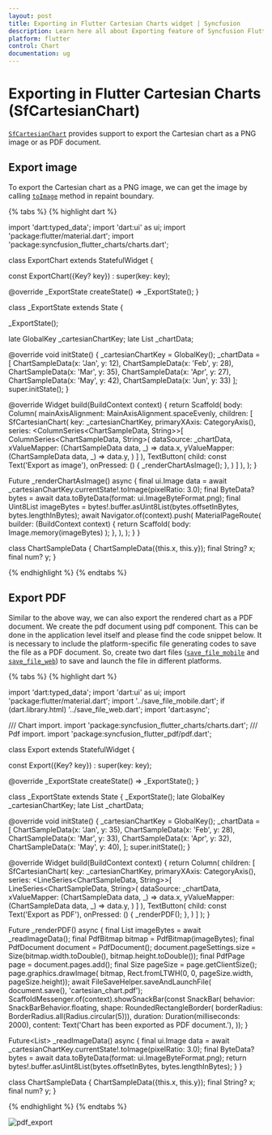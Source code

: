 ```yaml
---
layout: post
title: Exporting in Flutter Cartesian Charts widget | Syncfusion 
description: Learn here all about Exporting feature of Syncfusion Flutter Cartesian Charts (SfCartesianChart) widget and more.
platform: flutter
control: Chart
documentation: ug
---
```


# Exporting in Flutter Cartesian Charts (SfCartesianChart)

[`SfCartesianChart`](https://pub.dev/documentation/syncfusion_flutter_charts/latest/charts/SfCartesianChart-class.html) provides support to export the Cartesian chart as a PNG image or as PDF document.

## Export image

To export the Cartesian chart as a PNG image, we can get the image by calling [`toImage`](https://api.flutter.dev/flutter/rendering/RenderRepaintBoundary/toImage.html) method in repaint boundary.

{% tabs %}
{% highlight dart %} 

import 'dart:typed_data';
import 'dart:ui' as ui;
import 'package:flutter/material.dart';
import 'package:syncfusion_flutter_charts/charts.dart';

class ExportChart extends StatefulWidget {

const ExportChart({Key? key}) : super(key: key);

@override
_ExportState createState() => _ExportState();
}

class _ExportState extends State<ExportChart> {

_ExportState();

late GlobalKey<SfCartesianChartState> _cartesianChartKey;
late List<ChartSampleData> _chartData;

@override
void initState() {
_cartesianChartKey = GlobalKey();
_chartData = <ChartSampleData>[
  ChartSampleData(x: 'Jan', y: 12),
  ChartSampleData(x: 'Feb', y: 28),
  ChartSampleData(x: 'Mar', y: 35),
  ChartSampleData(x: 'Apr', y: 27),
  ChartSampleData(x: 'May', y: 42),
  ChartSampleData(x: 'Jun', y: 33)
];
super.initState();
}

@override
Widget build(BuildContext context) {
return Scaffold(
  body: Column(
    mainAxisAlignment: MainAxisAlignment.spaceEvenly,
    children: <Widget>[
      SfCartesianChart(
        key: _cartesianChartKey,
        primaryXAxis: CategoryAxis(),
        series: <ColumnSeries<ChartSampleData, String>>[
          ColumnSeries<ChartSampleData, String>(
            dataSource: _chartData,
            xValueMapper: (ChartSampleData data, _) => data.x,
            yValueMapper: (ChartSampleData data, _) => data.y,
          )
        ]
      ),
      TextButton(
        child: const Text('Export as image'),
        onPressed: () {
          _renderChartAsImage();
        },
      )
    ]
  ),
);
}

  Future<void> _renderChartAsImage() async {
    final ui.Image data =
      await _cartesianChartKey.currentState!.toImage(pixelRatio: 3.0);
    final ByteData? bytes =
      await data.toByteData(format: ui.ImageByteFormat.png);
    final Uint8List imageBytes =
      bytes!.buffer.asUint8List(bytes.offsetInBytes, bytes.lengthInBytes);
    await Navigator.of(context).push<dynamic>(
      MaterialPageRoute<dynamic>(
        builder: (BuildContext context) {
          return Scaffold(
            body: Image.memory(imageBytes)
          );
        },
      ),
    );
  }
}

class ChartSampleData {
  ChartSampleData({this.x, this.y});
    final String? x;
    final num? y;
}

{% endhighlight %}
{% endtabs %}

## Export PDF

Similar to the above way, we can also export the rendered chart as a PDF document. We create the pdf document using pdf component. This can be done in the application level itself and please find the code snippet below.
It is necessary to include the platform-specific file generating codes to save the file as a PDF document. So, create two dart files ([`save_file_mobile`](https://github.com/syncfusion/flutter-examples/blob/master/lib/samples/pdf/helper/save_file_mobile.dart) and [`save_file_web`](https://github.com/syncfusion/flutter-examples/blob/master/lib/samples/pdf/helper/save_file_web.dart)) to save and launch the file in different platforms.

{% tabs %}
{% highlight dart %}

import 'dart:typed_data';
import 'dart:ui' as ui;
import 'package:flutter/material.dart';
import '../save_file_mobile.dart';
if (dart.library.html) '../save_file_web.dart';
import 'dart:async';

/// Chart import.
import 'package:syncfusion_flutter_charts/charts.dart';
/// Pdf import.
import 'package:syncfusion_flutter_pdf/pdf.dart';

class Export extends StatefulWidget {

  const Export({Key? key}) : super(key: key);

  @override
  _ExportState createState() => _ExportState();
}

class _ExportState extends State<Export> {
  _ExportState();
  late GlobalKey<SfCartesianChartState> _cartesianChartKey;
  late List<ChartSampleData> _chartData;

  @override
  void initState() {
    _cartesianChartKey = GlobalKey();
    _chartData = <ChartSampleData>[
      ChartSampleData(x: 'Jan', y: 35),
      ChartSampleData(x: 'Feb', y: 28),
      ChartSampleData(x: 'Mar', y: 33),
      ChartSampleData(x: 'Apr', y: 32),
      ChartSampleData(x: 'May', y: 40),
    ];
    super.initState();
  }

  @override
  Widget build(BuildContext context) {
    return Column(
      children: <Widget>[
        SfCartesianChart(
          key: _cartesianChartKey,
          primaryXAxis: CategoryAxis(),
          series: <LineSeries<ChartSampleData, String>>[
            LineSeries<ChartSampleData, String>(
              dataSource: _chartData,
              xValueMapper: (ChartSampleData data, _) => data.x,
              yValueMapper: (ChartSampleData data, _) => data.y,
            )
          ]
        ),
        TextButton(
          child: const Text('Export as PDF'),
          onPressed: () {
            _renderPDF();
          },
        )
      ]
    );
  }

  Future<void> _renderPDF() async {
    final List<int> imageBytes = await _readImageData();
    final PdfBitmap bitmap = PdfBitmap(imageBytes);
    final PdfDocument document = PdfDocument();
    document.pageSettings.size =
      Size(bitmap.width.toDouble(), bitmap.height.toDouble());
    final PdfPage page = document.pages.add();
    final Size pageSize = page.getClientSize();
    page.graphics.drawImage(
      bitmap, Rect.fromLTWH(0, 0, pageSize.width, pageSize.height));
    await FileSaveHelper.saveAndLaunchFile(
      document.save(), 'cartesian_chart.pdf');
    ScaffoldMessenger.of(context).showSnackBar(const SnackBar(
      behavior: SnackBarBehavior.floating,
      shape: RoundedRectangleBorder(
      borderRadius: BorderRadius.all(Radius.circular(5))),
      duration: Duration(milliseconds: 2000),
      content: Text('Chart has been exported as PDF document.'),
    ));
  }

  Future<List<int>> _readImageData() async {
    final ui.Image data =
      await _cartesianChartKey.currentState!.toImage(pixelRatio: 3.0);
    final ByteData? bytes =
      await data.toByteData(format: ui.ImageByteFormat.png);
    return bytes!.buffer.asUint8List(bytes.offsetInBytes, bytes.lengthInBytes);
  }
}

class ChartSampleData {
  ChartSampleData({this.x, this.y});
    final String? x;
    final num? y;
}

{% endhighlight %}
{% endtabs %}

![pdf_export](images/export-cartesian-chart/pdf_view.png)